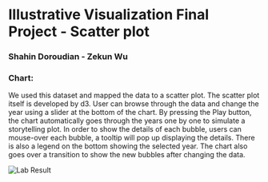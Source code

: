 

# Illustrative Visualization Final Project - Scatter plot

### Shahin Doroudian - Zekun Wu


### Chart:
We used this dataset and mapped the data to a scatter plot. The scatter plot itself is developed by d3. User can browse through the data and change the year using a slider at the bottom of the chart. By pressing the Play button, the chart automatically goes through the years one by one to simulate a storytelling plot. In order to show the details of each bubble, users can mouse-over each bubble, a tooltip will pop up displaying the details. There is also a legend on the bottom showing the selected year. The chart also goes over a transition to show the new bubbles after changing the data.

![Lab Result](img/p01.gif)

<!-- In this assignment you will create a version of the bubble chart from [Hans Rosling's GapMinder storytelling video](https://www.ted.com/talks/hans_rosling_at_state). The bubble chart shows 142 countries. The chart shows the life expectancy compared to the GDP per capita for each country. An interactive version of the tool can be found on the [GapMinder website](http://www.gapminder.org/tools/#_chart-type=bubbles).

Your chart will be interactive. It must update to show the data for each 5-year interval. We have already added a slider that will control the current year for the chart. Your submission should update with the slider as seen below:

![Lab Result](img/p3_gapminder.gif)

The slider will call the method `updateChart(year)` where `year` is one of the 5-year intervals from the dataset. It is your job to update your chart within this method.

You will use the dataset at `./data/gapminder.csv` to re-create the GapMinder bubble chart. Here is a snippet of the dataset:

| `country`      |`year`|`population`|`continent` |`lifeExp`|`gdpPercap`  |
|----------------|------|------------|------------|---------|-------------|
| Afghanistan    | 2002 | 25268405   | Asia       | 42.129  | 726.7340548 |
| Afghanistan    | 2007 | 31889923   | Asia       | 43.828  | 974.5803384 |
| United Kingdom | 1977 | 56179000   | Europe     | 72.76   | 17428.74846 |
| United Kingdom | 1982 | 56339704   | Europe     | 74.04   | 18232.42452 |
| Madagascar     | 2002 | 16473477   | Africa     | 57.286  | 894.6370822 |
| Madagascar     | 2007 | 19167654   | Africa     | 59.443  | 894.6370822 |

* `country` (`string`) - the name of the country
* `year` (`number`) - the year for that recording, spans from 1952 to 2007 in **5-year intervals**
* `population` (`number`) - the total population for that year
* `lifeExp` (`number`) - the mean life expectancy for that year
* `gdpPercap` (`number`) - the income per person, or GDP per capita in USD adjusted for inflation for that year

![Lab Result](img/p3_gapminder_image.jpeg)

You will use this dataset to create the above interactive bubble chart.

The data-bindings on the bubbles are:
* x-positon - `gdpPercap` in a `scaleLog`
* y-positon - `lifeExp` in a `scaleLinear`
* radius - `population` in a `scaleSqrt`
* fill color - `continent` (we have provided the color map as `contintentColors`)

First, you will need to group or nest the dataset by the `year` data attribute. This data re-configuration is slightly different - you want to access all 142 countries for each year so making a key-value array with `d3.nest().entries()` might not be the best method.

Unlike [P2](https://github.gatech.edu/CS4460-Spring2018/Homework/tree/master/02_trellis_scatterplot) you **are not required** to use the `d3.nest()` function.

You will create this interactive chart using D3's Enter, Update, Exit pattern. Look to [Lab 6](https://github.gatech.edu/CS4460-Spring2018/Labs/wiki/Lab-6:-D3-Enter,-Update-&-Exit-(Pre-Lab)) where we covered how to add, update, and remove elements with D3.

> Reminder that this is an individual assignment. The code you turn in should be your own creation. You are certainly welcome to seek assistance from the TAs as you work on the assignment, however.

### Starter code

All of the starter code for the Programming Assignments can be found at the [HW Github Repository](https://github.gatech.edu/CS4460-Spring2018/Homework). `git clone` this repository for this assignments starter code. You will need to `git pull` for all future starter code.

**You are required to use the starter code for all programming assignments.**

### What to turn in

You will submit your code via T-Square. Compress your code (the `03_gapminder` directory) into a zip file. Upload and submit this zip file via T-Square.

### Deadline

Your zipped code should be submitted to T-Square by **11:55 pm on Sunday, April 1st**

### Grading

This assignment will be graded out of a 100 point scale. If your D3 code does all of the following you will receive all 100 points:

1. Creates a bubble chart with the above visual to data mappings for each circle representing a country.
2. The chart updates with the appropriate yearly data on `updateChart(year)`. **You are required to use the Enter, Update, Exit D3 pattern. Points will be deducted** if your code removes all circles and then re-appends new circles on every `updateChart()` call. Your code should use [object constancy](https://bost.ocks.org/mike/constancy/) per country.
3. You are required to add a title, labels, axes and gridlines to the chart.

You will not **lose points** on any of the following:

1. The styling of the chart, grids, axes or labels
2. The number of ticks or grid lines
3. Conventions or legibility of your code
4. Handling any other datasets than `./data/gapminder.csv`

**Extra Credit (upto 10 points)**

1. Add a tooltip to each of the country bubbles. It should display the `country`, `lifeExp` and `gdpPercap`. **(5 points)**
2. Create a dropdown menu which contains all the continents (Asia, Europe, Africa, Americas). On selection of an item from the dropdown, the chart must display bubbles belonging to that continent. The dropdown must also contain an option 'All' which displays all the continents. **(5 points)** -->
